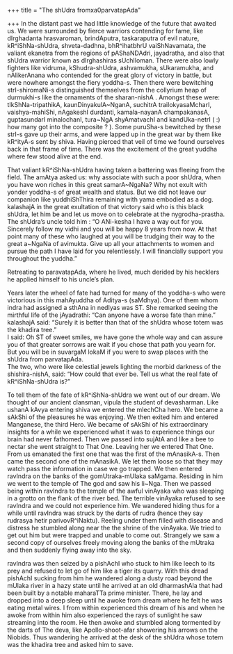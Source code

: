 +++
title = "The shUdra fromxa0parvatapAda"

+++
In the distant past we had little knowledge of the future that awaited
us. We were surrounded by fierce warriors contending for fame, like
dIrghadanta hrasvaroman, brindAputra, taskaraputra of evil nature,
kR^iShNa-shUdra, shveta-dadhna, bhR^ihatbhrU vaiShNavamata, the valiant
ekanetra from the regions of pAShaNDAdri, jayadratha, and also that
shUdra warrior known as dIrghashiras sUchIloman. There were also lowly
fighters like vidruma, kShudra-shUdra, ashvamukha, sUkaramukha, and
nAlikerAnana who contended for the great glory of victory in battle, but
were nowhere amongst the fiery yoddha-s. Then there were bewitching
strI-shiromaNi-s distinguished themselves from the collyrium heap of
durmukhi-s like the ornaments of the sharan-nishA . Amongst these were:
tIkShNa-tripathikA, kaunDinyakulA\~NganA, suchitrA trailokyasaMcharI,
vaishya-mahiShi, nAgakeshI durdanti, kamala-nayanA champakanasA,
guptasundarI minalochanI, tura\~NgA shyAmatvachI and kandUka-netrI ( :)
how many got into the composite ? ). Some puruSha-s bewitched by these
strI-s gave up their arms, and were lapped up in the great war by them
like kR^ityA-s sent by shiva. Having pierced that veil of time we found
ourselves back in that frame of time. There was the excitement of the
great yuddha where few stood alive at the end.

That valiant kR^iShNa-shUdra having taken a battering was fleeing from
the field. The amAtya asked us: why associate with such a poor shUdra,
when you have won riches in this great samarA\~NgaNa? Why not exult with
yonder yoddha-s of great wealth and status. But we did not leave our
companion like yuddhiShThira remaining with yama embodied as a dog.
kalashajA in the great exultation of that victory said who is this black
shUdra, let him be and let us move on to celebrate at the
nygrodha-prastha. The shUdra’s uncle told him : “O ANi-kesha I have a
way out for you. Sincerely follow my vidhi and you will be happy 8 years
from now. At that point many of these who laughed at you will be
trudging their way to the great a\~NgaNa of avimukta. Give up all your
attachments to women and pursue the path I have laid for you
relentlessly. I will financially support you throughout the yuddha.”

Retreating to paravatapAda, where he lived, much derided by his hecklers
he applied himself to his uncle’s plan.

Years later the wheel of fate had turned for many of the yoddha-s who
were victorious in this mahAyuddha of Aditya-s (saMdhya). One of them
whom indra had assigned a sthAna in nedIyas was ST. She remarked seeing
the mirthful life of the jAyadrathi: “Can anyone have a worse fate than
mine.”  
kalashajA said: “Surely it is better than that of the shUdra whose totem
was the khadira tree.”  
I said: Oh ST of sweet smiles, we have gone the whole way and can assure
you of that greater sorrows are wait if you chose that path you yearn
for. But you will be in suvargaM lokaM if you were to swap places with
the shUdra from parvatapAda.  
The two, who were like celestial jewels lighting the morbid darkness of
the shishira-nishA, said: “How could that ever be. Tell us what the real
fate of kR^iShNa-shUdra is?”

To tell them of the fate of kR^iShNa-shUdra we went out of our dream. We
thought of our ancient clansman, vipula the student of devasharman. Like
ushanA kAvya entering shiva we entered the mlechCha hero. We became a
sAkShi of the pleasures he was enjoying. We then exited him and entered
Manganese, the third Hero. We became of sAkShi of his extraordinary
insights for a while we experienced what it was to experience things our
brain had never fathomed. Then we passed into sujAtA and like a bee to
nectar she went straight to That One. Leaving her we entered That One.
From us emanated the first one that was the first of the mAnasikA-s.
Then came the second one of the mAnasikA. We let them loose so that they
may watch pass the information in case we go trapped. We then entered
ravIndra on the banks of the gomUtraka-mUlaka saMgama. Residing in him
we went to the temple of The god and saw his li\~Nga. Then we passed
being within ravIndra to the temple of the awful vinAyaka who was
sleeping in a grotto on the flank of the river bed. The terrible
vinAyaka refused to see ravIndra and we could not experience him. We
wandered hiding thus for a while until ravIndra was struck by the darts
of rudra (hence they say rudrasya hetir parivovR^iNaktu). Reeling under
them filled with disease and distress he stumbled along near the the
shrine of the vinAyaka. We tried to get out him but were trapped and
unable to come out. Strangely we saw a second copy of ourselves freely
moving along the banks of the mUtraka and then suddenly flying away into
the sky.

ravIndra was then seized by a pishAchI who stuck to him like leech to
its prey and refused to let go of him like a tiger its quarry. With this
dread pishAchI sucking from him he wandered along a dusty road beyond
the mUlaka river in a hazy state until he arrived at an old dharmashAla
that had been built by a notable maharaTTa prime minister. There, he lay
and dropped into a deep sleep until he awoke from dream where he felt he
was eating metal wires. I from within experienced this dream of his and
when he awoke from within him also experienced the rays of sunlight he
saw streaming into the room. He then awoke and stumbled along tormented
by the darts of The deva, like Apollo-shoot-afar showering his arrows on
the Niobids. Thus wandering he arrived at the desk of the shUdra whose
totem was the khadira tree and asked him to save.

